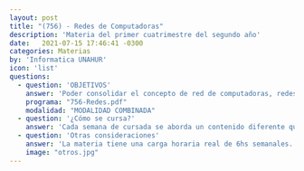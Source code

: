 ```yaml
---
layout: post
title: "(756) - Redes de Computadoras"
description: 'Materia del primer cuatrimestre del segundo año'
date:   2021-07-15 17:46:41 -0300
categories: Materias
by: 'Informatica UNAHUR'
icon: 'list'
questions:
  - question: 'OBJETIVOS'
    answer: 'Poder consolidar el concepto de red de computadoras, redes y comunicación. Conceptos de protocolo y de servicio. Nivel físico: dispositivos, cableado estructurado. Adquirir conocimientos sobre ruteo, topologías, , protocolos. Conocer sobre servicios de red (http, dhcp, dns, smtp, etc.). Se trabajan todos estos aspectos con simuladores de redes.'
    programa: "756-Redes.pdf"
    modalidad: "MODALIDAD COMBINADA"
  - question: '¿Cómo se cursa?'
    answer: 'Cada semana de cursada se aborda un contenido diferente que se habilita en el campus anticiapadamente para poder tratarlo en los encuentros presenciales o virtuales. Por cada contenido se deben completar diferentes trabajos prácticos.'
  - question: 'Otras consideraciones'
    answer: 'La materia tiene una carga horaria real de 6hs semanales. Es ideal dedicarle unas 10hs semanales en total para poder estudiar, practicar y consultar. Es posible que se coordina alguna actividad práctica presencial.'
    image: "otros.jpg"
---
```

